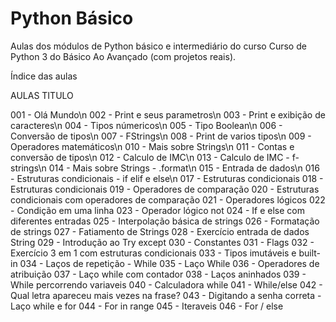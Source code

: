 # Python Básico
Aulas dos módulos de Python básico e intermediário do curso Curso de Python 3 do Básico Ao Avançado (com projetos reais).

Índice das aulas

AULAS    TITULO

001 -    Olá Mundo\n
002 -    Print e seus parametros\n
003 -    Print e exibição de caracteres\n
004 -    Tipos númericos\n
005 -    Tipo Boolean\n
006 -    Conversão de tipos\n
007 -    FStrings\n
008 -    Print de varios tipos\n
009 -    Operadores matemáticos\n
010 -    Mais sobre Strings\n
011 -    Contas e conversão de tipos\n
012 -    Calculo de IMC\n
013 -    Calculo de IMC - f-strings\n
014 -    Mais sobre Strings - .format\n
015 -    Entrada de dados\n
016 -    Estruturas condicionais - if elif e else\n
017 -    Estruturas condicionais
018 -    Estruturas condicionais
019 -    Operadores de comparação
020 -    Estruturas condicionais com operadores de comparação
021 -    Operadores lógicos
022 -    Condição em uma linha
023 -    Operador lógico not
024 -    If e else com diferentes entradas
025 -    Interpolação básica de strings
026 -    Formatação de strings
027 -    Fatiamento de Strings
028 -    Exercício entrada de dados String
029 -    Introdução ao Try except
030 -    Constantes
031 -    Flags
032 -    Exercício 3 em 1 com estruturas condicionais
033 -    Tipos imutáveis e built-in
034 -    Laços de repetição - While
035 -    Laço While
036 -    Operadores de atribuição
037 -    Laço while com contador
038 -    Laços aninhados
039 -    While percorrendo variaveis
040 -    Calculadora while
041 -    While/else
042 -    Qual letra apareceu mais vezes na frase?
043 -    Digitando a senha correta - Laço while e for
044 -    For in range
045 -    Iteraveis
046 -    For / else
